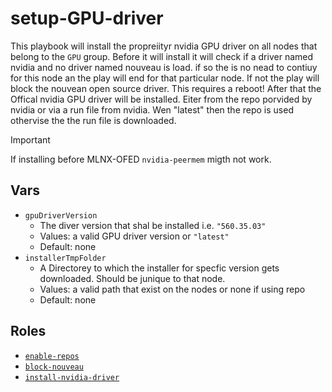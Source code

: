 # setup-GPU-driver
This playbook will install the propreiityr nvidia GPU driver on all nodes that belong to the `GPU` group. 
Before it will install it will check if a driver named nvidia and no driver named nouveau is load. 
if so the is no nead to contiuy for this node an the play will end for that particular node. 
If not the play will block the nouvean open source driver. This requires a reboot! 
After that the Offical nvidia GPU driver will be installed. Eiter from the repo porvided by nvidia or via a run file from nvidia. Wen "latest" then the repo is used othervise the the run file is downloaded. 
> [!IMPORTANT]
> If installing before MLNX-OFED `nvidia-peermem` migth not work.
## Vars
- `gpuDriverVersion`
  -  The diver version that shal be installed i.e. `"560.35.03"` 
  -  Values: a valid GPU driver version or `"latest"`
  -  Default: none
- `installerTmpFolder`
  - A Directorey to which the installer for specfic version gets downloaded. Should be junique to that node.
  - Values: a valid path that exist on the nodes or none if using repo
  - Default: none

## Roles
-  [`enable-repos`](../../roles/enable-repos)
-  [`block-nouveau`](../../roles/block-nouveau)
-  [`install-nvidia-driver`](../../roles/install-nvidia-driver`)
